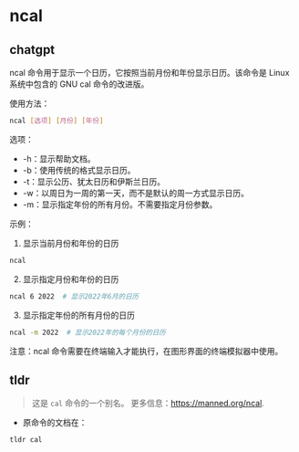 # ncal 
## chatgpt 
ncal 命令用于显示一个日历，它按照当前月份和年份显示日历。该命令是 Linux 系统中包含的 GNU cal 命令的改进版。

使用方法：

```bash
ncal [选项] [月份] [年份]
```

选项：

- -h：显示帮助文档。
- -b：使用传统的格式显示日历。
- -t：显示公历、犹太日历和伊斯兰日历。
- -w：以周日为一周的第一天，而不是默认的周一方式显示日历。
- -m：显示指定年份的所有月份。不需要指定月份参数。

示例：

1. 显示当前月份和年份的日历

```bash
ncal
```

2. 显示指定月份和年份的日历

```bash
ncal 6 2022  # 显示2022年6月的日历
```

3. 显示指定年份的所有月份的日历

```bash
ncal -m 2022  # 显示2022年的每个月份的日历
```

注意：ncal 命令需要在终端输入才能执行，在图形界面的终端模拟器中使用。 

## tldr 
 
> 这是 `cal` 命令的一个别名。
> 更多信息：<https://manned.org/ncal>.

- 原命令的文档在：

`tldr cal`
